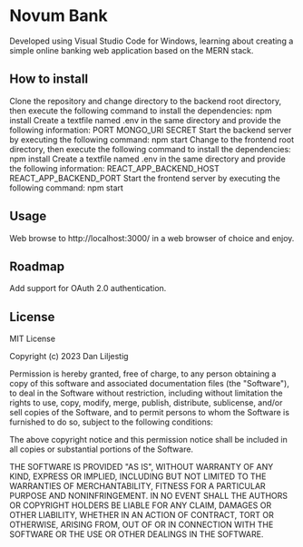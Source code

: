 # Novum Bank
Developed using Visual Studio Code for Windows, learning about creating a simple online banking web application based on the MERN stack.
## How to install
Clone the repository and change directory to the backend root directory, then execute the following command to install the dependencies:
npm install
Create a textfile named .env in the same directory and provide the following information:
PORT
MONGO_URI
SECRET
Start the backend server by executing the following command:
npm start
Change to the frontend root directory, then execute the following command to install the dependencies:
npm install
Create a textfile named .env in the same directory and provide the following information:
REACT_APP_BACKEND_HOST
REACT_APP_BACKEND_PORT
Start the frontend server by executing the following command:
npm start
## Usage
Web browse to http://localhost:3000/ in a web browser of choice and enjoy.
## Roadmap
Add support for OAuth 2.0 authentication.
## License
MIT License

Copyright (c) 2023 Dan Liljestig

Permission is hereby granted, free of charge, to any person obtaining a copy
of this software and associated documentation files (the "Software"), to deal
in the Software without restriction, including without limitation the rights
to use, copy, modify, merge, publish, distribute, sublicense, and/or sell
copies of the Software, and to permit persons to whom the Software is
furnished to do so, subject to the following conditions:

The above copyright notice and this permission notice shall be included in all
copies or substantial portions of the Software.

THE SOFTWARE IS PROVIDED "AS IS", WITHOUT WARRANTY OF ANY KIND, EXPRESS OR
IMPLIED, INCLUDING BUT NOT LIMITED TO THE WARRANTIES OF MERCHANTABILITY,
FITNESS FOR A PARTICULAR PURPOSE AND NONINFRINGEMENT. IN NO EVENT SHALL THE
AUTHORS OR COPYRIGHT HOLDERS BE LIABLE FOR ANY CLAIM, DAMAGES OR OTHER
LIABILITY, WHETHER IN AN ACTION OF CONTRACT, TORT OR OTHERWISE, ARISING FROM,
OUT OF OR IN CONNECTION WITH THE SOFTWARE OR THE USE OR OTHER DEALINGS IN THE
SOFTWARE.